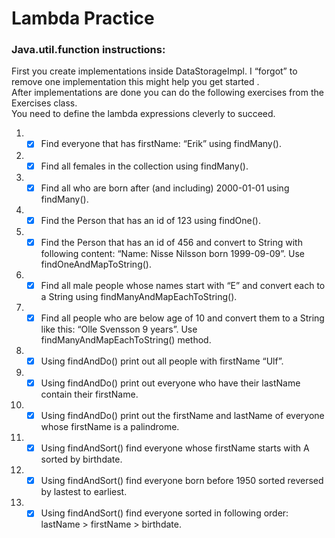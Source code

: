 # Lambda Practice



### Java.util.function instructions:
First you create implementations inside DataStorageImpl. I “forgot” to remove one
implementation this might help you get started .  
After implementations are done you can do the following exercises from the Exercises class.  
You need to define the lambda expressions cleverly to succeed.
1. -[x] Find everyone that has firstName: “Erik” using findMany().
2. -[x] Find all females in the collection using findMany().
3. -[x] Find all who are born after (and including) 2000-01-01 using findMany().
4. -[x] Find the Person that has an id of 123 using findOne().
5. -[x] Find the Person that has an id of 456 and convert to String with following content:
    “Name: Nisse Nilsson born 1999-09-09”. Use findOneAndMapToString().
6. -[x] Find all male people whose names start with “E” and convert each to a String using
    findManyAndMapEachToString().
7. -[x] Find all people who are below age of 10 and convert them to a String like this:
    “Olle Svensson 9 years”. Use findManyAndMapEachToString() method.
8. -[x] Using findAndDo() print out all people with firstName “Ulf”.
9. -[x] Using findAndDo() print out everyone who have their lastName contain their firstName.
10. -[x] Using findAndDo() print out the firstName and lastName of everyone whose firstName is a
     palindrome.
11. -[x] Using findAndSort() find everyone whose firstName starts with A sorted by birthdate.
12. -[x] Using findAndSort() find everyone born before 1950 sorted reversed by lastest to earliest.
13. -[x] Using findAndSort() find everyone sorted in following order: lastName > firstName >
     birthdate.